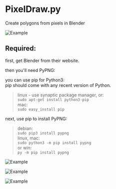 # PixelDraw.py
Create polygons from pixels in Blender

![Example](https://pbs.twimg.com/media/C6mZrflWwAAOWOK.jpg)

Required:
-----------------------
first, get Blender from their website.  

then you'll need PyPNG:  

you can use pip for Python3:  
        pip should come with any recent version of Python.  
>linux - use synaptic package manager, or:  
        `sudo apt-get install python3-pip`  
>mac:  
        `sudo easy_install pip`  

  next, use pip to install PyPNG:  
>debian:  
        `sudo pip3 install pypng`  
>linux, mac:  
        `sudo python3 -m pip install pypng`  
>or win:  
        `py -m pip install pypng`  

![Example](https://pbs.twimg.com/media/C6ooNZOWkAIboX_.jpg)


![Example](https://pbs.twimg.com/media/C6oT841U0AAV5Z7.jpg)


![Example](https://pbs.twimg.com/media/C6n3KkxVwAA60rF.jpg)
